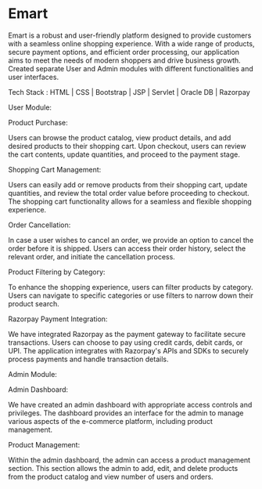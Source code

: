 # Emart

Emart is a robust and user-friendly platform designed to provide customers with a seamless online shopping experience. With a wide range of products, secure payment options, and efficient order processing, our application aims to meet the needs of modern shoppers and drive business growth.
Created separate User and Admin modules with different functionalities and user interfaces.

 Tech Stack : HTML | CSS | Bootstrap | JSP | Servlet | Oracle DB | Razorpay

User Module:

Product Purchase:

Users can browse the product catalog, view product details, and add desired products to their shopping cart.
Upon checkout, users can review the cart contents, update quantities, and proceed to the payment stage.

Shopping Cart Management:

Users can easily add or remove products from their shopping cart, update quantities, and review the total order value before proceeding to checkout.
The shopping cart functionality allows for a seamless and flexible shopping experience.

Order Cancellation:

In case a user wishes to cancel an order, we provide an option to cancel the order before it is shipped.
Users can access their order history, select the relevant order, and initiate the cancellation process.

Product Filtering by Category:

To enhance the shopping experience, users can filter products by category.
Users can navigate to specific categories or use filters to narrow down their product search.

Razorpay Payment Integration:

We have integrated Razorpay as the payment gateway to facilitate secure transactions.
Users can choose to pay using credit cards, debit cards, or UPI.
The application integrates with Razorpay's APIs and SDKs to securely process payments and handle transaction details.

Admin Module:

Admin Dashboard:

We have created an admin dashboard with appropriate access controls and privileges. The dashboard provides an interface for the admin to manage various aspects of the e-commerce platform, including product management.

Product Management:

Within the admin dashboard, the admin can access a product management section. This section allows the admin to add, edit, and delete products from the product catalog and view number of users and orders.
